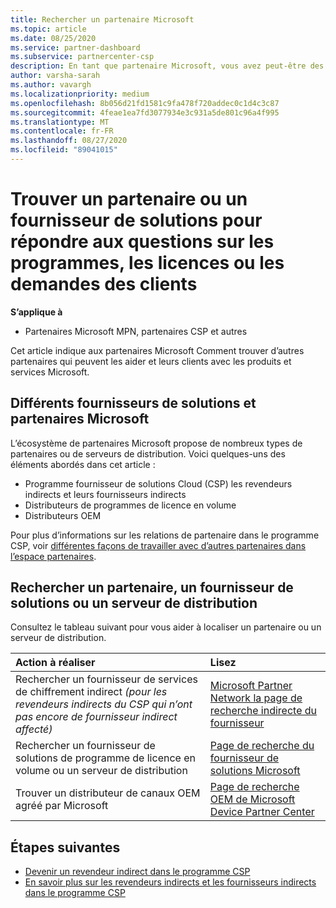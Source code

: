 ```yaml
---
title: Rechercher un partenaire Microsoft
ms.topic: article
ms.date: 08/25/2020
ms.service: partner-dashboard
ms.subservice: partnercenter-csp
description: En tant que partenaire Microsoft, vous avez peut-être des questions sur la façon d’aider vos clients ou des programmes spécifiques. Trouvez d’autres partenaires qui peuvent vous aider.
author: varsha-sarah
ms.author: vavargh
ms.localizationpriority: medium
ms.openlocfilehash: 8b056d21fd1581c9fa478f720addec0c1d4c3c87
ms.sourcegitcommit: 4feae1ea7fd3077934e3c931a5de801c96a4f995
ms.translationtype: MT
ms.contentlocale: fr-FR
ms.lasthandoff: 08/27/2020
ms.locfileid: "89041015"
---
```

# <a name="find-a-partner-or-solution-provider-to-answer-questions-about-programs-licensing-or-customer-deals"></a>Trouver un partenaire ou un fournisseur de solutions pour répondre aux questions sur les programmes, les licences ou les demandes des clients 

**S’applique à**

- Partenaires Microsoft MPN, partenaires CSP et autres

Cet article indique aux partenaires Microsoft Comment trouver d’autres partenaires qui peuvent les aider et leurs clients avec les produits et services Microsoft.

## <a name="different-microsoft-partners-and-solution-providers"></a>Différents fournisseurs de solutions et partenaires Microsoft

L’écosystème de partenaires Microsoft propose de nombreux types de partenaires ou de serveurs de distribution. Voici quelques-uns des éléments abordés dans cet article :

- Programme fournisseur de solutions Cloud (CSP) les revendeurs indirects et leurs fournisseurs indirects
- Distributeurs de programmes de licence en volume
- Distributeurs OEM

Pour plus d’informations sur les relations de partenaire dans le programme CSP, voir [différentes façons de travailler avec d’autres partenaires dans l’espace partenaires](work-with-other-partners.md).

## <a name="find-a-partner-solution-provider-or-distributor"></a>Rechercher un partenaire, un fournisseur de solutions ou un serveur de distribution

Consultez le tableau suivant pour vous aider à localiser un partenaire ou un serveur de distribution.

|Action à réaliser  | Lisez  |
|:------------------|:--------------- |
|Rechercher un fournisseur de services de chiffrement indirect *(pour les revendeurs indirects du CSP qui n’ont pas encore de fournisseur indirect affecté)* | [Microsoft Partner Network la page de recherche indirecte du fournisseur](https://partner.microsoft.com/membership/cloud-solution-provider/find-a-provider)  |
|Rechercher un fournisseur de solutions de programme de licence en volume ou un serveur de distribution  | [Page de recherche du fournisseur de solutions Microsoft](https://www.microsoft.com/solution-providers/home)  |
|Trouver un distributeur de canaux OEM agréé par Microsoft  | [Page de recherche OEM de Microsoft Device Partner Center](https://devicepartner.microsoft.com/connect/distributor)  |

## <a name="next-steps"></a>Étapes suivantes

- [Devenir un revendeur indirect dans le programme CSP](https://partner.microsoft.com/licensing)
- [En savoir plus sur les revendeurs indirects et les fournisseurs indirects dans le programme CSP](work-with-other-partners.md)